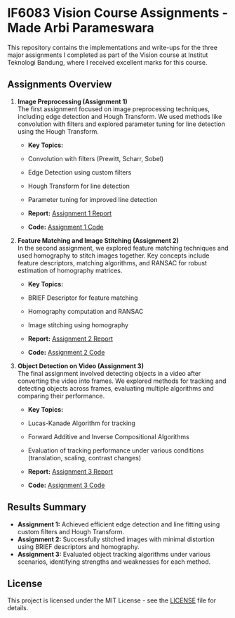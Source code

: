 
   # IF6083 Vision Course Assignments - Made Arbi Parameswara

   This repository contains the implementations and write-ups for the three major assignments I completed as part of the Vision course at Institut Teknologi Bandung, where I received excellent marks for this course.

   ## Assignments Overview

   1. **Image Preprocessing (Assignment 1)**  
      The first assignment focused on image preprocessing techniques, including edge detection and Hough Transform. We used methods like convolution with filters and explored parameter tuning for line detection using the Hough Transform.

      - **Key Topics:**
      - Convolution with filters (Prewitt, Scharr, Sobel)
      - Edge Detection using custom filters
      - Hough Transform for line detection
      - Parameter tuning for improved line detection

      - **Report:** [Assignment 1 Report](./Assignment-1/Assignment-1.pdf)  
      - **Code:** [Assignment 1 Code](./Assignment-1)

   2. **Feature Matching and Image Stitching (Assignment 2)**  
      In the second assignment, we explored feature matching techniques and used homography to stitch images together. Key concepts include feature descriptors, matching algorithms, and RANSAC for robust estimation of homography matrices.

      - **Key Topics:**
      - BRIEF Descriptor for feature matching
      - Homography computation and RANSAC
      - Image stitching using homography

      - **Report:** [Assignment 2 Report](./Assignment-2/Assignment-2.pdf)  
      - **Code:** [Assignment 2 Code](./Assignment-2)

   3. **Object Detection on Video (Assignment 3)**  
      The final assignment involved detecting objects in a video after converting the video into frames. We explored methods for tracking and detecting objects across frames, evaluating multiple algorithms and comparing their performance.

      - **Key Topics:**
      - Lucas-Kanade Algorithm for tracking
      - Forward Additive and Inverse Compositional Algorithms
      - Evaluation of tracking performance under various conditions (translation, scaling, contrast changes)

      - **Report:** [Assignment 3 Report](./Assignment-3/Assignment-3.pdf)  
      - **Code:** [Assignment 3 Code](./Assignment-3)

   ## Results Summary

   - **Assignment 1:** Achieved efficient edge detection and line fitting using custom filters and Hough Transform.
   - **Assignment 2:** Successfully stitched images with minimal distortion using BRIEF descriptors and homography.
   - **Assignment 3:** Evaluated object tracking algorithms under various scenarios, identifying strengths and weaknesses for each method.

   ## License
   This project is licensed under the MIT License - see the [LICENSE](LICENSE) file for details.
